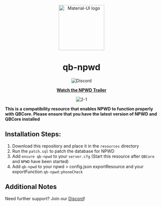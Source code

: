 <div align="center">
    <img href="https://projecterror.dev" width="150" src="https://user-images.githubusercontent.com/55056068/147729117-5ab762d8-44be-48f0-bc33-a6664061b6cf.png" alt="Material-UI logo" />
</div>
<h1 align="center">qb-npwd</h1>

<div align="center">

![Discord](https://img.shields.io/discord/791854454760013827?label=Our%20Discord)

[**Watch the NPWD Trailer**](https://www.youtube.com/watch?v=Yh8gT8wuywU)

![2-1](https://user-images.githubusercontent.com/55056068/147857192-cd8502e6-fb38-4975-b182-4aaaeadff877.png)

</div>

**This is a compatibility resource that enables NPWD to function properly with QBCore. Please ensure that you have the latest version
of NPWD and QBCore installed**

## Installation Steps:
1. Download this repository and place it in the `resources` directory
2. Run the `patch.sql` to patch the database for NPWD
3. Add `ensure qb-npwd` to your `server.cfg` (Start this resource after `QBCore` and `NPWD` have been started)
4. Add `qb-npwd` to your npwd > config.json exportResource and your exportFunction `qb-npwd:phoneCheck`

## Additional Notes

Need further support? Join our [Discord](https://discord.com/invite/HYwBjTbAY5)!
